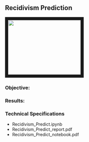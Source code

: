 ## Recidivism Prediction 

<img src="./flag.jpg" 
 width="240" height="180" border="10" />

### Objective:


### Results:




### Technical Specifications




* Recidivism_Predict.ipynb
* Recidivism_Predict_report.pdf
* Recidivism_Predict_notebook.pdf
